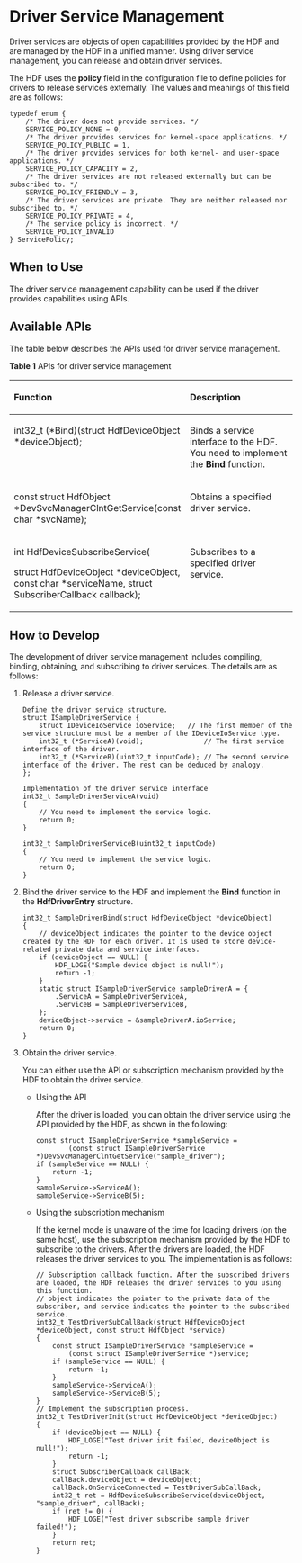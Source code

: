 # Driver Service Management<a name="EN-US_TOPIC_0000001052777057"></a>

Driver services are objects of open capabilities provided by the HDF and are managed by the HDF in a unified manner. Using driver service management, you can release and obtain driver services.

The HDF uses the  **policy**  field in the configuration file to define policies for drivers to release services externally. The values and meanings of this field are as follows:

```
typedef enum {
    /* The driver does not provide services. */
    SERVICE_POLICY_NONE = 0,
    /* The driver provides services for kernel-space applications. */
    SERVICE_POLICY_PUBLIC = 1,
    /* The driver provides services for both kernel- and user-space applications. */
    SERVICE_POLICY_CAPACITY = 2,
    /* The driver services are not released externally but can be subscribed to. */
    SERVICE_POLICY_FRIENDLY = 3,
    /* The driver services are private. They are neither released nor subscribed to. */
    SERVICE_POLICY_PRIVATE = 4,
    /* The service policy is incorrect. */
    SERVICE_POLICY_INVALID
} ServicePolicy;
```

## When to Use<a name="section14244270117"></a>

The driver service management capability can be used if the driver provides capabilities using APIs.

## Available APIs<a name="section1432412561722"></a>

The table below describes the APIs used for driver service management.

**Table  1**  APIs for driver service management

<a name="table8431122013592"></a>
<table><thead align="left"><tr id="row13431820135919"><th class="cellrowborder" valign="top" width="50%" id="mcps1.2.3.1.1"><p id="p1670132714592"><a name="p1670132714592"></a><a name="p1670132714592"></a><strong id="b12478202911367"><a name="b12478202911367"></a><a name="b12478202911367"></a>Function</strong></p>
</th>
<th class="cellrowborder" valign="top" width="50%" id="mcps1.2.3.1.2"><p id="p770172785910"><a name="p770172785910"></a><a name="p770172785910"></a><strong id="b134538148443950"><a name="b134538148443950"></a><a name="b134538148443950"></a>Description</strong></p>
</th>
</tr>
</thead>
<tbody><tr id="row1743112017594"><td class="cellrowborder" valign="top" width="50%" headers="mcps1.2.3.1.1 "><p id="p18601333135911"><a name="p18601333135911"></a><a name="p18601333135911"></a>int32_t (*Bind)(struct HdfDeviceObject *deviceObject);</p>
</td>
<td class="cellrowborder" valign="top" width="50%" headers="mcps1.2.3.1.2 "><p id="p46015332591"><a name="p46015332591"></a><a name="p46015332591"></a>Binds a service interface to the HDF. You need to implement the <strong id="b876584084419"><a name="b876584084419"></a><a name="b876584084419"></a>Bind</strong> function.</p>
</td>
</tr>
<tr id="row1543212045914"><td class="cellrowborder" valign="top" width="50%" headers="mcps1.2.3.1.1 "><p id="p19601163314590"><a name="p19601163314590"></a><a name="p19601163314590"></a>const struct HdfObject *DevSvcManagerClntGetService(const char *svcName);</p>
</td>
<td class="cellrowborder" valign="top" width="50%" headers="mcps1.2.3.1.2 "><p id="p1601123318598"><a name="p1601123318598"></a><a name="p1601123318598"></a>Obtains a specified driver service.</p>
</td>
</tr>
<tr id="row20432162019594"><td class="cellrowborder" valign="top" width="50%" headers="mcps1.2.3.1.1 "><p id="p960173310590"><a name="p960173310590"></a><a name="p960173310590"></a>int HdfDeviceSubscribeService(</p>
<p id="p126021533165915"><a name="p126021533165915"></a><a name="p126021533165915"></a>struct HdfDeviceObject *deviceObject, const char *serviceName, struct SubscriberCallback callback);</p>
</td>
<td class="cellrowborder" valign="top" width="50%" headers="mcps1.2.3.1.2 "><p id="p06029334597"><a name="p06029334597"></a><a name="p06029334597"></a>Subscribes to a specified driver service.</p>
</td>
</tr>
</tbody>
</table>

## How to Develop<a name="section393515164416"></a>

The development of driver service management includes compiling, binding, obtaining, and subscribing to driver services. The details are as follows:

1.  Release a driver service.

    ```
    Define the driver service structure.
    struct ISampleDriverService {
        struct IDeviceIoService ioService;   // The first member of the service structure must be a member of the IDeviceIoService type.
        int32_t (*ServiceA)(void);               // The first service interface of the driver.
        int32_t (*ServiceB)(uint32_t inputCode); // The second service interface of the driver. The rest can be deduced by analogy.
    };
    
    Implementation of the driver service interface
    int32_t SampleDriverServiceA(void)
    {
        // You need to implement the service logic.
        return 0;
    }
    
    int32_t SampleDriverServiceB(uint32_t inputCode)
    {
        // You need to implement the service logic.
        return 0;
    }
    ```

2.  Bind the driver service to the HDF and implement the  **Bind**  function in the  **HdfDriverEntry**  structure.

    ```
    int32_t SampleDriverBind(struct HdfDeviceObject *deviceObject)
    {
        // deviceObject indicates the pointer to the device object created by the HDF for each driver. It is used to store device-related private data and service interfaces.
        if (deviceObject == NULL) {
            HDF_LOGE("Sample device object is null!");
            return -1;
        }
        static struct ISampleDriverService sampleDriverA = {
            .ServiceA = SampleDriverServiceA,
            .ServiceB = SampleDriverServiceB,
        };
        deviceObject->service = &sampleDriverA.ioService;
        return 0;
    }
    ```

3.  Obtain the driver service.

    You can either use the API or subscription mechanism provided by the HDF to obtain the driver service.

    -   Using the API

        After the driver is loaded, you can obtain the driver service using the API provided by the HDF, as shown in the following:

        ```
        const struct ISampleDriverService *sampleService =
                (const struct ISampleDriverService *)DevSvcManagerClntGetService("sample_driver");
        if (sampleService == NULL) {
            return -1;
        }
        sampleService->ServiceA();
        sampleService->ServiceB(5);
        ```

    -   Using the subscription mechanism

        If the kernel mode is unaware of the time for loading drivers \(on the same host\), use the subscription mechanism provided by the HDF to subscribe to the drivers. After the drivers are loaded, the HDF releases the driver services to you. The implementation is as follows:

        ```
        // Subscription callback function. After the subscribed drivers are loaded, the HDF releases the driver services to you using this function.
        // object indicates the pointer to the private data of the subscriber, and service indicates the pointer to the subscribed service.
        int32_t TestDriverSubCallBack(struct HdfDeviceObject *deviceObject, const struct HdfObject *service)
        {
            const struct ISampleDriverService *sampleService =
                (const struct ISampleDriverService *)service;
            if (sampleService == NULL) {
                return -1;
            }
            sampleService->ServiceA();
            sampleService->ServiceB(5);
        }
        // Implement the subscription process.
        int32_t TestDriverInit(struct HdfDeviceObject *deviceObject)
        {
            if (deviceObject == NULL) {
                HDF_LOGE("Test driver init failed, deviceObject is null!");
                return -1;
            }
            struct SubscriberCallback callBack;
            callBack.deviceObject = deviceObject;
            callBack.OnServiceConnected = TestDriverSubCallBack;
            int32_t ret = HdfDeviceSubscribeService(deviceObject, "sample_driver", callBack);
            if (ret != 0) {
                HDF_LOGE("Test driver subscribe sample driver failed!");
            }
            return ret;
        }
        ```



